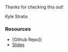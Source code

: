 Thanks for checking this out!

Kyle Stratis

### Resources
* [Github Repo](
* [Slides](https://docs.google.com/presentation/d/1WoeyvpJJNv6qwtpKZKSzRVL1wtCKySNgwiBq-L0gweo/edit?usp=sharing)
